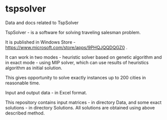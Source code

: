 # tspsolver
Data and docs related to TspSolver

TspSolver - is a software for solving traveling salesman problem.

It is published in Windows Store - https://www.microsoft.com/store/apps/9PHQJQQDQGZ0 .

It can work in two modes - heuristic solver based on genetic algorithm and in exact mode -
using MIP solver, which can use results of heuristics algorithm as initial solution. 

This gives opportunity to solve exactly instances up to 200 cities in reasonable time.

Input and output data - in Excel format.

This repository contains input matrices - in directory Data, and some exact solutions - in directory
Solutions. All solutions are obtained using above described method.

